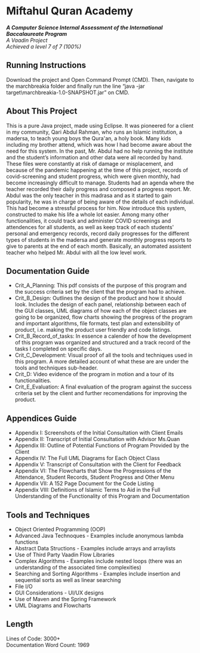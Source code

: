 # Miftahul Quran Academy

**_A Computer Science Internal Assessment of the International Baccalaureate Program_** \
_A Vaadin Project_ \
_Achieved a level 7 of 7 (100%)_

## Running Instructions
Download the project and Open Command Prompt (CMD). Then, navigate to the marchbreakia folder and finally run the line “java -jar target\marchbreakia-1.0-SNAPSHOT.jar” on CMD.

## About This Project
This is a pure Java project, made using Eclipse. It was pioneered for a client in my community, Qari Abdul Rahman, who runs an Islamic institution, a madersa, to teach young boys the Qura'an, a holy book. Many kids including my brother attend, which was how I had become aware about the need for this system. In the past, Mr. Abdul had no help running the institute and the student’s information and other data were all recorded by hand. These files were constantly at risk of damage or misplacement, and because of the pandemic happening at the time of this project, records of covid-screening and student progress, which were given monthly, had become increasingly difficult to manage. Students had an agenda where the teacher recorded their daily progress and composed a progress report. Mr. Abdul was the only teacher in this madrasa and as it started to gain popularity, he was in charge of being aware of the details of each individual. This had become a stressful process for him. Now introduce this system, constructed to make his life a whole lot easier. Among many other functionalities, it could track and administer COVID screenings and attendences for all students, as well as keep track of each students' personal and emergency records, record daily progresses for the different types of students in the madersa and generate monthly progress reports to give to parents at the end of each month. Basically, an automated assistent teacher who helped Mr. Abdul with all the low level work.

## Documentation Guide
- Crit_A_Planning: This pdf consists of the purpose of this program and the success criteria set by the client that the program had to achieve.
- Crit_B_Design: Outlines the design of the product and how it should look. Includes the design of each panel, relationship between each of the GUI classes, UML diagrams of how each of the object classes are going to be organized, flow charts showing the progress of the program and important algorithms, file formats, test plan and extensibility of product, i.e. making the product user friendly and code listings.
- Crit_B_Record_of_tasks: In essence a calender of how the development of this program was organized and structured and a track record of the tasks I completed on specific days.
- Crit_C_Development: Visual proof of all the tools and techniques used in this program. A more detailed account of what these are are under the tools and techniques sub-header.
- Crit_D: Video evidence of the program in motion and a tour of its functionalities.
- Crit_E_Evaluation: A final evaluation of the program against the success criteria set by the client and further recomendations for improving the product.

## Appendices Guide
- Appendix I: Screenshots of the Initial Consultation with Client Emails
- Appendix II: Transcript of Initial Consultation with Advisor Ms.Quan
- Appendix III: Outline of Potential Functions of Program Provided by the Client
- Appendix IV: The Full UML Diagrams for Each Object Class
- Appendix V: Transcript of Consultation with the Client for Feedback
- Appendix VI: The Flowcharts that Show the Progressions of the Attendance, Student Records, Student Progress and Other Menu
- Appendix VII: A 152 Page Document for the Code Listing
- Appendix VIII: Definitions of Islamic Terms to Aid in the Full Understanding of the Functionality of this Program and Documentation 

## Tools and Techniques
+ Object Oriented Programming (OOP)
+ Advanced Java Technoques - Examples include anonymous lambda functions
+ Abstract Data Structions - Examples include arrays and arraylists
+ Use of Third Party Vaadin Flow Libraries
+ Complex Algorithms - Examples include nested loops (there was an understanding of the associated time complexities)
+ Searching and Sorting Algorithms - Examples include insertion and sequential sorts as well as linear searching
+ File I/O
+ GUI Considerations - UI/UX designs
+ Use of Maven and the Spring Framework
+ UML Diagrams and Flowcharts

## Length
Lines of Code: 3000+\
Documentation Word Count: 1969
